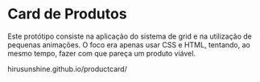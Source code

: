 # Card de Produtos
Este protótipo consiste na aplicação do sistema de grid e na utilização de pequenas animações. O foco era apenas usar CSS e HTML, tentando, ao mesmo tempo, fazer com que pareça um produto viável.

hirusunshine.github.io/productcard/

